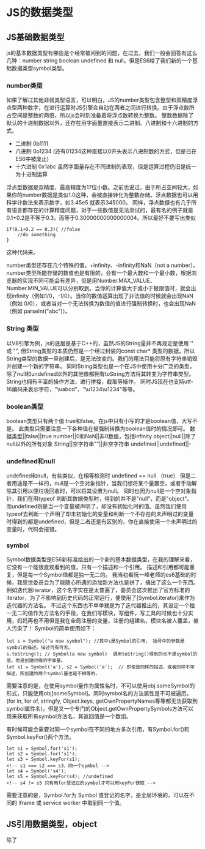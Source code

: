 # JS的数据类型

## JS基础数据类型
js的基本数据类型有哪些是个经常被问到的问题，在过去，我们一般会回答有这么几种：number string boolean undefined 和 null。但是ES6给了我们新的一个基础数据类型symbol类型。

### number类型
如果了解过其他非弱类型语言，可以明白，JS的number类型包含整型和双精度浮点型两种数字，在进行运算时JS引擎会自动在两者之间进行转换。由于浮点数所占空间是整数的两倍，所以js会时刻准备着将浮点数转换为整数。
整数数据除了默认的十进制数据以外，还存在用字面量直接表示二进制、八进制和十六进制的方式。
* 二进制 0b1111
* 八进制 0o1234 (还有01234这种直接以0开头表示八进制数的方式，但是已在ES6中被废止)
* 十六进制 0x1abc
虽然字面量存在不同进制的表现，但是运算过程仍旧是统一为十进制运算

浮点型数据是双精度，最高精度为17位小数。之前也说过，由于所占空间较大，如果你的number数据是类似1.0这种，会被直接转化为整数存储。浮点数据也可以用科学计数法来表示数字，如3.45e5 就表示345000。
同样，浮点数据也有几乎所有语言都存在的计算精度问题，对于一些数值是无法测试的，最有名的例子就是0.1+0.2是不等于0.3，而等于0.30000000000000004。所以最好不要写出类似
    
    if(0.1+0.2 == 0.3){ //false
        //do something
    }
这种代码来。

number类型还存在几个特殊的值，+infinity、-infinity和NaN（not a number）。
number类型所能存储的数值也是有限的，会有一个最大数和一个最小数，根据浏览器的实现不同可能会有差异，但是用Number.MAX_VALUE、Number.MIN_VALUE可以分别取到。当你的计算值大于或小于极限值时，就会出现infinity（例如1/0，-1/0）。当你的数值运算出现了非法值的时候就会出现NaN（例如 0/0），或者当对一个无法转换为数值的值进行强制转换时，也会出现NaN（例如 parseInt("abc")）。

### String 类型
以V8引擎为例，js的底层是基于C++的，虽然JS的String量并不再规定是使用 '' 或 "", 但String类型的本质仍然是一个经过封装的const char* 类型的数据，所以String类型的数据一旦创建后，是无法改变的。我们的用法只能将原有字符串销毁并创建一个新的字符串。
同时String类型也是一个在JS中使用十分广泛的类型，除了null和undefined以外的其他值都拥有toString方法将其转变为字符串类型。
String也拥有丰富的操作方法，进行拼接，截取等操作。
同时JS现在也支持utf-16编码来表示字符，"\uabcd"、"\u1234\u1234"等等。

### boolean类型
boolean类型只有两个值 true和false。在js中只有小写的才是boolean值，大写不是。
此类型只需要注意一下各种值在被强制转换为boolean值时的情况即可。
数据类型||false||true
number||0和NaN||非0数值，包括infinity
object||null||除了null以外的所有对象
String||空字符串""||非空字符串
undefined||undefined||-

### undefined和null
undefined和null，有些类似，在相等检测时 undefined == null （true）
但是二者用途是不一样的，null是一个空对象指针，当我们想将某个量置空，或者手动解除其引用以便垃圾回收时，可以将其设置为null。
同时也因为null是一个空对象指针，我们在用typeof 判断其数据类型时，得到的并不是"null"，而是"object"。
而undefined则是当一个变量被声明了，却没有初始化时的值。虽然我们使用typeof去判断一个声明了却未初始化的变量和判断一个不存在的未声明过的变量时得到的都是undefined，但是二者还是有区别的，你在直接使用一个未声明过的变量时，代码会报错。

### symbol
Symbol数据类型是ES6新标准给出的一个新的基本数据类型，在我的理解来看，它没有一个能很直观看到的值，只有一个描述和一个引用。 描述和引用都可能重复，但是每一个Symbol值都是独一无二的。
我当初看阮一峰老师的es6基础的时候，我感觉委员会为了能随心所遇的添加新方法也是拼了，搞出了这么一个东西。例如迭代器iterator，这个名字实在是太普遍了，委员会这次推出了官方标准的iterator，为了不影响到历史代码的正常运行，便使用了[Symbol.iterator]来作为迭代器的方法名。
不过这个东西也不单单就是为了迭代器推出的，其设定一个独一无二的值作为方法名的手段，在我们写模块，写组件，写工具的时候也十分实用，妈妈再也不用但是我在全局注册的变量，注册的组建名，模块名被人覆盖，被人污染了！
Symbol的简单使用如下：

    let s = Symbol("a new symbol"); //其中s是Symbol的引用， 括号中的参数是symbol的描述。描述可有可无。
    s.toString(); // Symbol(a new symbol)  调用toString()得到的也不是symbol的值，而是创建时候的字面量。
    let s1 = Symbol('a'), s2 = Symbol('a');  // 即使是同样的描述，或者同样不带描述，所创建的两个symbol量也是不相等的。
需要注意的是，在使用symbol量作为属性名时，不可以使用obj.someSymbol的形式，只能使用obj[someSymbol]。同时symbol名的方法属性是不可被遍历。(for in, for of, stringfy, Object.keys, getOwnPropertyNames等等都无法获取到symbol属性名)，但是又一个专门的Object.getOwnPropertySymbols方法可以用来获取所有symbol方法名，其返回值是一个数组。

有时候可能会需要对同一个symbol在不同的地方多次引用，有Symbol.for()和Symbol.keyFor()两个方法。

    let s1 = Symbol.for('s1');
    let s2 = Symbol.for('s1');
    let s3 = Symbol.keyFor(s1);
    <!-- s1 === s2 === s3，同一个symbol -->
    let s4 = Symbol('s4');
    let s5 = Symbol.keyFor(s4); //undefined
    <!-- s4 != s5 只有用for登记过的symbol才可以用keyFor获取 -->
需要注意的是，Symbol.for为 Symbol 值登记的名字，是全局环境的，可以在不同的 iframe 或 service worker 中取到同一个值。


## JS引用数据类型，object
 除了

